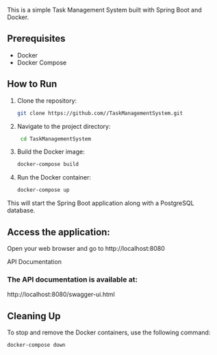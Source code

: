 
This is a simple Task Management System built with Spring Boot and Docker.

## Prerequisites

- Docker
- Docker Compose

## How to Run

1. Clone the repository:

   ```bash
   git clone https://github.com//TaskManagementSystem.git

2. Navigate to the project directory:

   ```bash
    cd TaskManagementSystem

3. Build the Docker image:

    ```bash
    docker-compose build

4. Run the Docker container:
    ```bash
    docker-compose up

This will start the Spring Boot application along with a PostgreSQL database.

## Access the application:

Open your web browser and go to http://localhost:8080

API Documentation

### The API documentation is available at:

http://localhost:8080/swagger-ui.html

## Cleaning Up
To stop and remove the Docker containers, use the following command:

```bash
docker-compose down